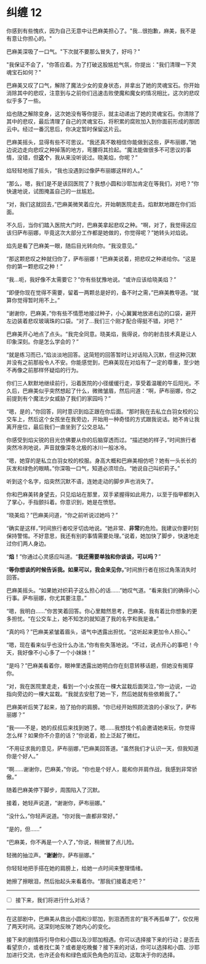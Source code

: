 # 纠缠 12

你感到有些愧疚，因为自己无意中让巴麻美担心了。"我...很抱歉，麻美，我不是有意让你担心的。"

巴麻美深吸了一口气。"下次就不要那么冒失了，好吗？"

"我保证不会了，"你答应着。为了打破这股尴尬气氛，你提出："我们清理一下灵魂宝石如何？"

巴麻美又叹了口气，解除了魔法少女的变身状态，并拿出了她的灵魂宝石。你开始消除其中的悲叹，注意到与之前你们迅速击败使魔和魔女的情况相比，这次的悲叹似乎多了一些。

焰也随之解除变身，这次她没有等你提示，就主动递出了她的灵魂宝石。你清除了其中的悲叹，最后清理了自己的灵魂宝石，将积累的腐败加入到你面前形成的那团云中。经过一番沉思后，你决定暂时保留这片云。

巴麻美摇头，显得有些不可思议。“我还真不敢相信你能做到这些，萨布丽娜，”她边说边走向悲叹之种掉落的地方，弯腰将其捡起。“魔法能做很多不可思议的事情，没错，但**这个**，我从来没听说过。晓美焰，你呢？”

焰轻轻地摇了摇头，“我也没遇到过像萨布丽娜这样的人。”

“那么，嗯，我们是不是该回医院了？我想小圆和沙耶加肯定在等我们，对吧？”你快速地说，试图掩盖自己的一丝尴尬。

“对，我们这就回去，”巴麻美微笑着应允，开始朝医院走去。焰默默地跟在你们后面。

不久后，当你们踏入医院大门时，巴麻美拿起悲叹之种。“啊，对了，我觉得这应该归萨布丽娜，毕竟这次大部分工作都是她做的，你觉得呢？”她转头对焰说。

焰先是看了巴麻美一眼，随后目光转向你。“我没意见。”

“那这颗悲叹之种就归你了，萨布丽娜！”巴麻美说着，把悲叹之种递给你。“这是你的第一颗悲叹之种！”

“我...呃，我好像不太需要它？”你有些犹豫地说。“或许应该给晓美焰？”

“即便你现在觉得不需要，留着一两颗总是好的，备不时之需，”巴麻美教导道。“就算你觉得暂时用不上。”

“谢谢你，巴麻美，”你有些不情愿地接过种子，小心翼翼地放进右边的口袋，避开左边装着悲叹玻璃珠的口袋。“对了...我们三个刚才配合得挺不错，对吧？”

巴麻美开心地点了点头。“我完全同意。晓美焰，我得说，你的射击技术真是让人印象深刻。你是怎么学会的？”

“就是练习而已，”焰淡淡地回答。这简短的回答暂时让对话陷入沉默，但这种沉默并没有之前那般令人不安。你能感觉到，巴麻美现在对焰有了一定的尊重，至少她不再像之前那样怀疑焰的行为。

你们三人默默地继续前行，沿着医院的小径缓缓行走，享受着温暖的午后阳光。不久后，巴麻美似乎突然想起了什么，微微皱眉，然后问道：“啊，萨布丽娜，你之前提到有个魔法少女威胁了我们的家园吗？”

“嗯，是的，”你回答，同时意识到焰正跟在你后面。“那时我在去私立白羽女校的公交车上，然后这个女孩坐在我旁边，开始用一种奇怪的方式跟我说话。她不肯让我离开座位，最后我们一直坐到了公交总站。”

你感受到焰尖锐的目光仿佛要从你的后脑穿透而过。“描述她的样子，”时间旅行者突然冷冽地说，声音就像深冬北极的冰川一般冰冷。

“嗯，她穿的是私立白羽女校的校服。身高大概和巴麻美相仿吧？她有一头长长的灰发和绿色的眼睛。”你深吸一口气，知道必须坦白。“她说自己叫织莉子。”

听到这个名字，焰突然沉默不语，连她走动的脚步声也消失了。

你和巴麻美转身望去，只见焰站在那里，双手紧握得如此用力，以至于指甲都刺入了掌心，手指颤抖着。你意识到，她是在愤怒。

“晓美焰？”巴麻美问道，“你之前听说过她吗？”

“确实是这样，”时间旅行者咬牙切齿地说。“她非常、**非常**的危险。我建议你要时刻保持警惕。不好意思，我还有别的事情需要处理。”说着，她加快了脚步，快速地走过你们两人身边。

“**焰！**”你通过心灵感应叫道。“**我还需要单独和你谈谈，可以吗？**”

“**等你想谈的时候告诉我。如果可以，我会来见你，**”时间旅行者在拐过角落消失时回答。

巴麻美摇头。“如果她对织莉子这么担心的话……”她叹气道。“看来我们的确得小心行事。萨布丽娜，你尤其要注意。”

“嗯，我明白……”你苦笑着回答。你心里黯然思考，巴麻美，我有着比你想象的更多担忧。“在公交车上，她不知怎的就知道了我的名字和我是谁。”

“真的吗？”巴麻美紧皱着眉头，语气中透露出担忧。“这听起来更加令人担心。”

“嗯，现在看来似乎也没什么办法，”你有些失落地说。“不过，说点开心的事吧！今天，我好像不小心多了一个小妹妹！”

“是吗？”巴麻美看着你，眼神里透露出她明白你在刻意转移话题，但她没有揭穿你。

“对，我在医院里走走，看到一个小女孩在一棵大盆栽后面哭泣，”你一边说，一边指向旁边的一棵大盆栽。“我就去安慰了她一下，然后她就有些依赖我了。”

巴麻美听后笑了起来，拍了拍你的肩膀。“你已经开始照顾流浪的小家伙了，萨布丽娜？”

“我——不是，她的叔叔后来找到她了。嗯……我想找个机会邀请她来玩，你觉得怎么样？如果你不介意的话？”你说着，脸上泛起了微红。

“不用征求我的意见，萨布丽娜，”巴麻美回答道。“虽然我们才认识一天，但我知道你是个好人。”

“啊……谢谢你，巴麻美，”你说。“你也是个好人，能和你并肩作战，我感到非常骄傲。”

随着巴麻美停下脚步，周围陷入了沉默。

接着，她轻声说道，“谢谢你，萨布丽娜。”

“没什么，”你轻声说道。“你对我一直都非常好。”

“是的，但……”

“巴麻美，你不再是一个人了，”你说，稍微冒了点儿险。

轻微的抽泣声。“**谢谢**你，萨布丽娜。”

你轻轻地把手搭在她的肩膀上，给她一点时间来整理情绪。

她擦了擦眼泪，然后抬起头来看着你。“那我们接着走吧？”

---

- [ ] 接下来，我们将进行什么对话？

---

在这部剧中，巴麻美从救出小圆和沙耶加，到泪洒而言的“我不再孤单了”，仅仅用了两天时间。这深刻地反映了她内心的变化。

接下来的剧情将引导你和小圆以及沙耶加相遇。你可以选择接下来的行动；是否去看望京介，或者找仁美？或者是吃晚餐？接下来的对话，你可以选择和小圆、沙耶加进行交流，也许还会有和绿色或灰色角色的互动，这取决于你的选择。